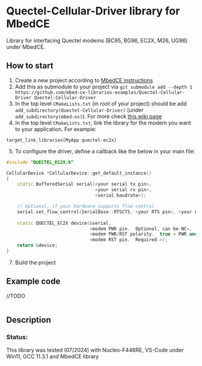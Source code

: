 # Quectel-Cellular-Driver library for MbedCE
Library for interfacing Quectel modems (BC95, BG96, EC2X, M26, UG96) under MbedCE.

## How to start
1. Create a new project according to [MbedCE instructions](https://github.com/mbed-ce/mbed-os/wiki)
2. Add this as submodule to your project via `git submodule add --depth 1 https://github.com/mbed-ce-libraries-examples/Quectel-Cellular-Driver Quectel-Cellular-Driver`
3. In the top level `CMakeLists.txt` (in root of your project) should be add `add_subdirectory(Quectel-Cellular-Driver)` (under `add_subdirectory(mbed-os)`). For more check [this wiki page](https://github.com/mbed-ce/mbed-os/wiki/MbedOS-configuration#libraries-in-your-application)
4. In the top level `CMakeLists.txt`, link the library for the modem you want to your application.  For example:
```
target_link_libraries(MyApp quectel-ec2x)
```
5. To configure the driver, define a callback like the below in your main file:

```cpp
#include "QUECTEL_EC2X.h"

CellularDevice *CellularDevice::get_default_instance()
{
    static BufferedSerial serial(<your serial tx pin>,
                                 <your serial rx pin>,
                                 <serial baudrate>);

    // Optional, if your hardware supports flow control
    serial.set_flow_control(SerialBase::RTSCTS, <your RTS pin>, <your CTS pin>);
    
    static QUECTEL_EC2X device(&serial,
                               <modem PWR pin.  Optional, can be NC>,
                               <modem PWR/RST polarity.  true = PWR and RST disable device when high, false = PWR and RST disable device when low.>
                               <modem RST pin.  Required.>);
    return &device;
}
```

7. Build the project

## Example code
//TODO
```
```
## Description

### Status:
This library was tested (07/2024) with Nucleo-F446RE, VS-Code under Win11, GCC 11.3.1 and MbedCE library

